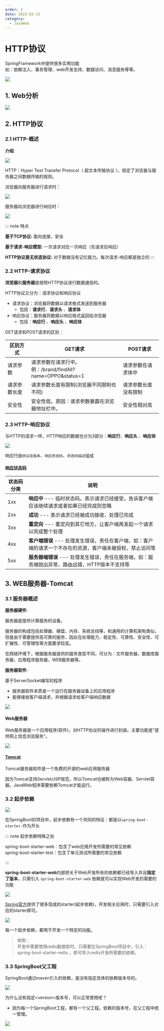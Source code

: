 ```yaml
---
order: 2
date: 2023-03-15
category: 
  - JavaWeb
---
```


# HTTP协议
<!-- more -->

SpringFramework中提供很多实用功能  
如：依赖注入、事务管理、web开发支持、数据访问、消息服务等等。

![ ](./assets/image-20220617224427947.png)

## 1. Web分析

![ ](./assets/image-20221201224603497.png)

## 2. HTTP协议

### 2.1 HTTP-概述

**介绍**:

![ ](./assets/image-20220823200024507.png)

HTTP：Hyper Text Transfer Protocol（ 超文本传输协议 ），规定了浏览器与服务器之间数据传输的规则。

浏览器向服务器进行请求时：

![ ](./assets/image-20221202111044434.png)

服务器向浏览器进行响应时：

![ ](./assets/image-20221202111307819.png)

::: note 特点

**基于TCP协议:** 面向连接，安全

**基于请求-响应模型:**   一次请求对应一次响应（先请求后响应）

**HTTP协议是无状态协议:**  对于数据没有记忆能力。每次请求-响应都是独立的
:::

### 2.2 HTTP-请求协议

**浏览器**和**服务器**是按照HTTP协议进行数据通信的。

HTTP协议又分为：请求协议和响应协议

- 请求协议：浏览器将数据以请求格式发送到服务器
  - 包括：**请求行**、**请求头** 、**请求体**
- 响应协议：服务器将数据以响应格式返回给浏览器
  - 包括：**响应行** 、**响应头** 、**响应体**

GET请求和POST请求的区别：

| 区别方式     | GET请求                                                      | POST请求             |
| ------------ | ------------------------------------------------------------ | -------------------- |
| 请求参数     | 请求参数在请求行中。<br/>例：/brand/findAll?name=OPPO&status=1 | 请求参数在请求体中   |
| 请求参数长度 | 请求参数长度有限制(浏览器不同限制也不同)                     | 请求参数长度没有限制 |
| 安全性       | 安全性低。原因：请求参数暴露在浏览器地址栏中。               | 安全性相对高         |

### 2.3 HTTP-响应协议

与HTTP的请求一样，HTTP响应的数据也分为3部分：**响应行**、**响应头** 、**响应体**

![ ](./assets/image-20220823202344149.png)

响应行由`协议及版本`、`响应状态码`、`状态码描述`组成

#### [响应状态码](https://cloud.tencent.com/developer/chapter/13553)

| 状态码分类 | 说明                                                         |
| ---------- | ------------------------------------------------------------ |
| 1xx        | **响应中** --- 临时状态码。表示请求已经接受，告诉客户端应该继续请求或者如果已经完成则忽略 |
| 2xx        | **成功** --- 表示请求已经被成功接收，处理已完成              |
| 3xx        | **重定向** --- 重定向到其它地方，让客户端再发起一个请求以完成整个处理 |
| 4xx        | **客户端错误** --- 处理发生错误，责任在客户端，如：客户端的请求一个不存在的资源，客户端未被授权，禁止访问等 |
| 5xx        | **服务器端错误** --- 处理发生错误，责任在服务端，如：服务端抛出异常，路由出错，HTTP版本不支持等 |

## 3. WEB服务器-Tomcat

### 3.1 服务器概述

**服务器硬件**:

服务器是提供计算服务的设备。

服务器的构成包括处理器、硬盘、内存、系统总线等，和通用的计算机架构类似，但是由于需要提供高可靠的服务，因此在处理能力、稳定性、可靠性、安全性、可扩展性、可管理性等方面要求较高。

在网络环境下，根据服务器提供的服务类型不同，可分为：文件服务器，数据库服务器，应用程序服务器，WEB服务器等。

**服务器软件**:

基于ServerSocket编写的程序

- 服务器软件本质是一个运行在服务器设备上的应用程序
- 能够接收客户端请求，并根据请求给客户端响应数据

![ ](./assets/1530625192392.png)

#### Web服务器

Web服务器是一个应用程序(软件)，对HTTP协议的操作进行封装。主要功能是"提供网上信息浏览服务"。

![ ](./assets/image-20220824233614686.png)

#### [Tomcat](https://tomcat.apache.org/)

Tomcat服务器软件是一个免费的开源的web应用服务器

因为Tomcat支持Servlet/JSP规范，所以Tomcat也被称为Web容器、Servlet容器。JavaWeb程序需要依赖Tomcat才能运行。

### 3.2 起步依赖

![ ](./assets/image-20221202202305118.png)

在SpringBoot的项目中，起步依赖有一个共同的特征：都是以`spring-boot-starter-`作为开头

::: note 起步依赖特殊之处

spring-boot-starter-web：包含了web应用开发所需要的常见依赖  
spring-boot-starter-test：包含了单元测试所需要的常见依赖

:::

**spring-boot-starter-web**内部把关于Web开发所有的依赖都已经导入并且**指定了版本**，只需引入 `spring-boot-starter-web` 依赖就可以实现Web开发的需要的功能

![ ](./assets/image-20221202204013113.png)

[Spring官方](https://docs.spring.io/spring-boot/docs/2.7.2/reference/htmlsingle/#using.build-systems.starters)提供了很多现成的starter(起步依赖)，开发相关应用时，只需要引入对应的starter即可。

![ ](./assets/image-20221202204536647.png)

每一个起步依赖，都用于开发一个特定的功能。

> 举例：  
> 开发中需要使用redis数据库时，只需要在SpringBoot项目中，引入：spring-boot-starter-redis ，即可导入redis开发所需要的依赖。

### 3.3 SpringBoot父工程

SpringBoot通过maven引入的依赖，是没有指定具体的依赖版本号的。

![ ](./assets/image-20221202205103486.png)

为什么没有指定\<version>版本号，可以正常使用呢？

- 因为每一个SpringBoot工程，都有一个父工程。依赖的版本号，在父工程中统一管理。

![ ](./assets/image-20221202205318778.png)
